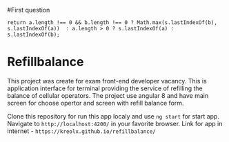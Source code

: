 #First question

`return a.length !== 0 && b.length !== 0 ? Math.max(s.lastIndexOf(b), s.lastIndexOf(a)) 
  : a.length > 0 ? s.lastIndexOf(a) : s.lastIndexOf(b);`

# Refillbalance

This project was create for exam front-end developer vacancy. This is application interface for terminal providing the service of refilling the balance of cellular operators. The project use angular 8 and have main screen for choose opertor and screen with refill balance form.

Clone this repository for run this app localy and use `ng start` for start app. Navigate to `http://localhost:4200/` in your favorite browser.
Link for app in internet - `https://kreolx.github.io/refillbalance/`
